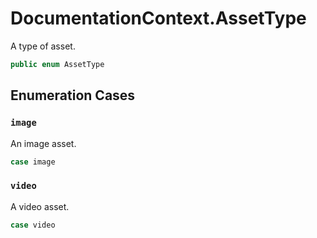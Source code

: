 # DocumentationContext.AssetType

A type of asset.

``` swift
public enum AssetType 
```

## Enumeration Cases

### `image`

An image asset.

``` swift
case image
```

### `video`

A video asset.

``` swift
case video
```

